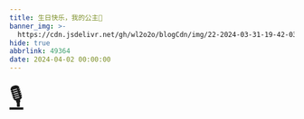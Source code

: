 ```yaml
---
title: 生日快乐，我的公主🎉
banner_img: >-
  https://cdn.jsdelivr.net/gh/wl2o2o/blogCdn/img/22-2024-03-31-19-42-03.jpg
hide: true
abbrlink: 49364
date: 2024-04-02 00:00:00
---
```


<a href="https://cdn.jsdelivr.net/gh/wl2o2o/blogCdn/img/0331.m4a" style="display: inline-block; text-align: center; font-size: 3em;">🎙️</a>
